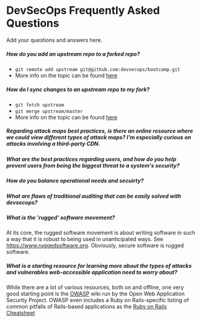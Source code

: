 # DevSecOps Frequently Asked Questions

Add your questions and answers here.

##### How do you add an upstream repo to a forked repo?
* `git remote add upstream git@github.com:devsecops/bootcamp.git`
* More info on the topic can be found [here](https://help.github.com/articles/configuring-a-remote-for-a-fork/)

##### How do I sync changes to an upstream repo to my fork?
* `git fetch upstream`
* `git merge upstream/master`
* More info on the topic can be found [here](https://help.github.com/articles/syncing-a-fork/)

##### Regarding attack maps best practices, is there an online resource where we could view different types of attack maps?  I'm especially curious on attacks involving a third-party CDN.

##### What are the best practices regarding users, and how do you help prevent users from being the biggest threat to a system's security?

##### How do you balance operational needs and secuirty?

##### What are flaws of traditional auditing that can be easily solved with devsecops?

##### What is the 'rugged' software movement?
At its core, the rugged software movement is about writing software in such a way that it is robust to being used in unanticipated ways.  See https://www.ruggedsoftware.org.  Obviously, secure software is rugged software.

##### What is a starting resource for learning more about the types of attacks and vulnerables web-accessible application need to worry about?
While there are a lot of various resources, both on and offline, one very good starting point is the [OWASP](https://www.owasp.org) wiki run by the Open Web Application Security Project.
OWASP even includes a Ruby on Rails-specific listing of common pitfalls of Rails-based applications as the [Ruby on Rails Cheatsheet](https://www.owasp.org/index.php/Ruby_on_Rails_Cheatsheet)

